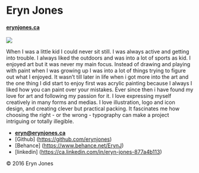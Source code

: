 # Eryn Jones

#### [erynjones.ca](https://erynjones.ca)

![](photo.jpg)

When I was a little kid I could never sit still. I was always active and getting into trouble. I always liked the outdoors and was into a lot of sports as kid. I enjoyed art but it was never my main focus. Instead of drawing and playing with paint when I was growing up I was into a lot of things trying to figure out what I enjoyed.  It wasn’t till later in life when i got more into the art and the one thing I did start to enjoy first was acrylic painting because I always I liked how you can paint over your mistakes. Ever since then i have found my love for art and following my passion for it. I love expressing myself creatively in many forms and medias. I love illustration, logo and icon design, and creating clever but practical packing. It fascinates me how choosing the right - or the wrong - typography can make a project intriguing or totally illegible.

- **[eryn@erynjones.ca](mailto:eryn@erynjones.ca)**
- [Github] (https://github.com/erynjones)
- [Behance] (https://www.behance.net/ErynJ)
- [linkedin] (https://ca.linkedin.com/in/eryn-jones-877a4b113)


© 2016 Eryn Jones
